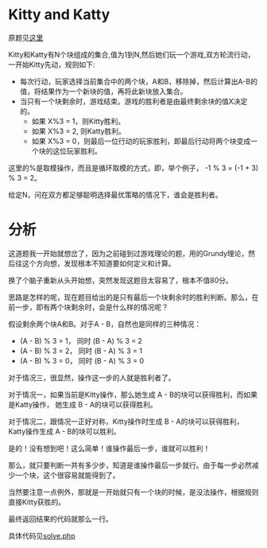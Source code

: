 # Kitty and Katty
原题见[这里](https://www.hackerrank.com/challenges/kitty-and-katty/problem)

Kitty和Katty有N个块组成的集合,值为1到N,然后她们玩一个游戏,双方轮流行动，一开始Kitty先动，规则如下:
* 每次行动，玩家选择当前集合中的两个块，A和B，移除掉，然后计算出A-B的值，将结果作为一个新块的值，再将此新块放入集合。
* 当只有一个块剩余时，游戏结束。游戏的胜利者是由最终剩余块的值X决定的。
    * 如果 X%3 = 1，则Kitty胜利。
    * 如果 X%3 = 2, 则Katty胜利。
    * 如果 X%3 = 0，则最后一位行动的玩家胜利，即最后行动将两个块变成一个块的这位玩家胜利。

这里的%是取模操作，而且是循环取模的方式，即，举个例子， -1 % 3 = (-1 + 3) % 3 = 2。

给定N，问在双方都足够聪明选择最优策略的情况下，谁会是胜利者。

# 分析
这道题我一开始就想岔了，因为之前碰到过游戏理论的题，用的Grundy理论，然后往这个方向想，发现根本不知道要如何定义和计算。

换了个脑子重新从头开始想，突然发现这题目太容易了，根本不值80分。

思路是怎样的呢，现在题目给出的是只有最后一个块剩余时的胜利判断。那么，在前一步，即有两个块剩余时，会是什么样的情况呢？

假设剩余两个块A和B。对于A - B，自然也是同样的三种情况：
* (A - B) % 3 = 1， 同时 (B - A) % 3 = 2
* (A - B) % 3 = 2， 同时 (B - A) % 3 = 1
* (A - B) % 3 = 0， 同时 (B - A) % 3 = 0

对于情况三，很显然，操作这一步的人就是胜利者了。

对于情况一，如果当前是Kitty操作，那么她生成 A - B的块可以获得胜利，而如果是Katty操作， 她生成 B - A的块可以获得胜利。

对于情况二，跟情况一正好对称，Kitty操作时生成 B - A的块可以获得胜利，Katty操作生成 A - B的块可以胜利。

是的！没有想到吧！这么简单！谁操作最后一步，谁就可以胜利！

那么，就只要判断一共有多少步，知道是谁操作最后一步就行。由于每一步必然减少一个块，这个很容易就能得到了。

当然要注意一点例外，那就是一开始就只有一个块的时候，是没法操作，根据规则直接Kitty获胜的。

最终返回结果的代码就那么一行。

具体代码见[solve.php](./solve.php)